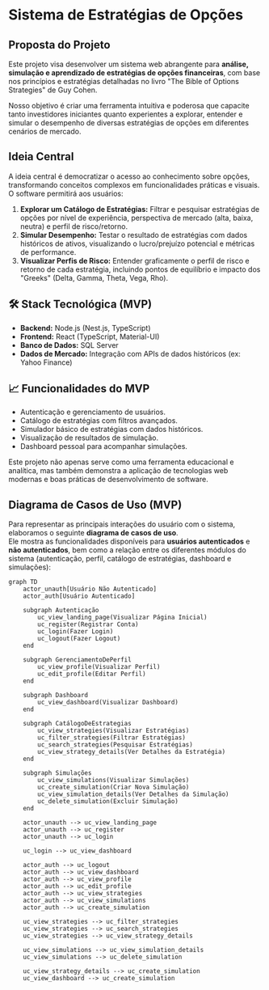 # Sistema de Estratégias de Opções

## Proposta do Projeto

Este projeto visa desenvolver um sistema web abrangente para **análise, simulação e aprendizado de estratégias de opções financeiras**, com base nos princípios e estratégias detalhadas no livro "The Bible of Options Strategies" de Guy Cohen.

Nosso objetivo é criar uma ferramenta intuitiva e poderosa que capacite tanto investidores iniciantes quanto experientes a explorar, entender e simular o desempenho de diversas estratégias de opções em diferentes cenários de mercado.

## Ideia Central

A ideia central é democratizar o acesso ao conhecimento sobre opções, transformando conceitos complexos em funcionalidades práticas e visuais. O software permitirá aos usuários:

1.  **Explorar um Catálogo de Estratégias:** Filtrar e pesquisar estratégias de opções por nível de experiência, perspectiva de mercado (alta, baixa, neutra) e perfil de risco/retorno.
2.  **Simular Desempenho:** Testar o resultado de estratégias com dados históricos de ativos, visualizando o lucro/prejuízo potencial e métricas de performance.
3.  **Visualizar Perfis de Risco:** Entender graficamente o perfil de risco e retorno de cada estratégia, incluindo pontos de equilíbrio e impacto dos "Greeks" (Delta, Gamma, Theta, Vega, Rho).

## 🛠️ Stack Tecnológica (MVP)

-   **Backend:** Node.js (Nest.js, TypeScript)
-   **Frontend:** React (TypeScript, Material-UI)
-   **Banco de Dados:** SQL Server
-   **Dados de Mercado:** Integração com APIs de dados históricos (ex: Yahoo Finance)

## 📈 Funcionalidades do MVP

-   Autenticação e gerenciamento de usuários.
-   Catálogo de estratégias com filtros avançados.
-   Simulador básico de estratégias com dados históricos.
-   Visualização de resultados de simulação.
-   Dashboard pessoal para acompanhar simulações.

Este projeto não apenas serve como uma ferramenta educacional e analítica, mas também demonstra a aplicação de tecnologias web modernas e boas práticas de desenvolvimento de software.

## Diagrama de Casos de Uso (MVP)

Para representar as principais interações do usuário com o sistema, elaboramos o seguinte **diagrama de casos de uso**.  
Ele mostra as funcionalidades disponíveis para **usuários autenticados** e **não autenticados**, bem como a relação entre os diferentes módulos do sistema (autenticação, perfil, catálogo de estratégias, dashboard e simulações):

```mermaid
graph TD
    actor_unauth[Usuário Não Autenticado]
    actor_auth[Usuário Autenticado]

    subgraph Autenticação
        uc_view_landing_page(Visualizar Página Inicial)
        uc_register(Registrar Conta)
        uc_login(Fazer Login)
        uc_logout(Fazer Logout)
    end

    subgraph GerenciamentoDePerfil
        uc_view_profile(Visualizar Perfil)
        uc_edit_profile(Editar Perfil)
    end

    subgraph Dashboard
        uc_view_dashboard(Visualizar Dashboard)
    end

    subgraph CatálogoDeEstrategias
        uc_view_strategies(Visualizar Estratégias)
        uc_filter_strategies(Filtrar Estratégias)
        uc_search_strategies(Pesquisar Estratégias)
        uc_view_strategy_details(Ver Detalhes da Estratégia)
    end

    subgraph Simulações
        uc_view_simulations(Visualizar Simulações)
        uc_create_simulation(Criar Nova Simulação)
        uc_view_simulation_details(Ver Detalhes da Simulação)
        uc_delete_simulation(Excluir Simulação)
    end

    actor_unauth --> uc_view_landing_page
    actor_unauth --> uc_register
    actor_unauth --> uc_login

    uc_login --> uc_view_dashboard

    actor_auth --> uc_logout
    actor_auth --> uc_view_dashboard
    actor_auth --> uc_view_profile
    actor_auth --> uc_edit_profile
    actor_auth --> uc_view_strategies
    actor_auth --> uc_view_simulations
    actor_auth --> uc_create_simulation

    uc_view_strategies --> uc_filter_strategies
    uc_view_strategies --> uc_search_strategies
    uc_view_strategies --> uc_view_strategy_details

    uc_view_simulations --> uc_view_simulation_details
    uc_view_simulations --> uc_delete_simulation

    uc_view_strategy_details --> uc_create_simulation
    uc_view_dashboard --> uc_create_simulation